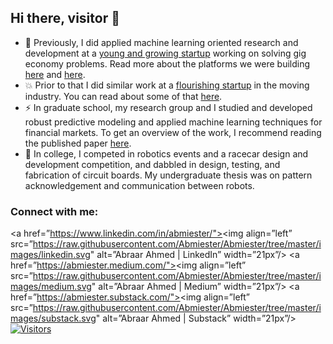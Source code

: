 ## Hi there, visitor 👋

- :telescope: Previously, I did applied machine learning oriented research and development at a [young and growing startup](https://www.crunchbase.com/organization/gridwise) working on solving gig economy problems. Read more about the platforms we were building [here](https://medium.com/gridwise-analytics) and [here](https://gridwise.io/features).
- :boom: Prior to that I did similar work at a [flourishing startup](https://www.crunchbase.com/organization/bellhops) in the moving industry. You can read about some of that [here](https://medium.com/bellhops-moving/machines-can-now-tell-you-how-long-your-move-will-take-part-1-of-4-c98ad545488d).
- :zap: In graduate school, my research group and I studied and developed robust predictive modeling and applied machine learning techniques for financial markets. To get an overview of the work, I recommend reading the published paper [here](https://www.sciencedirect.com/science/article/abs/pii/S0957417417301331?via%3Dihub).
- :robot: In college, I competed in robotics events and a racecar design and development competition, and dabbled in design, testing, and fabrication of circuit boards. My undergraduate thesis was on pattern acknowledgement and communication between robots.

### Connect with me:  
<a href=”https://www.linkedin.com/in/abmiester/"><img align=”left” src=”https://raw.githubusercontent.com/Abmiester/Abmiester/tree/master/images/linkedin.svg" alt=”Abraar Ahmed | LinkedIn” width=”21px”/></a>
<a href=”https://abmiester.medium.com/"><img align=”left” src=”https://raw.githubusercontent.com/Abmiester/Abmiester/tree/master/images/medium.svg" alt=”Abraar Ahmed | Medium” width=”21px”/></a>
<a href=”https://abmiester.substack.com/"><img align=”left” src=”https://raw.githubusercontent.com/Abmiester/Abmiester/tree/master/images/substack.svg" alt=”Abraar Ahmed | Substack” width=”21px”/></a> 
</br>
[![Visitors](https://visitor-badge.glitch.me/badge?page_id=Abmiester.Abmiester)](https://github.com/Abmiester)

